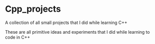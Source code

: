 # Cpp_projects
A collection of all small projects that I did while learning C++

These are all primitive ideas and experiments that I did while learning to code in C++
